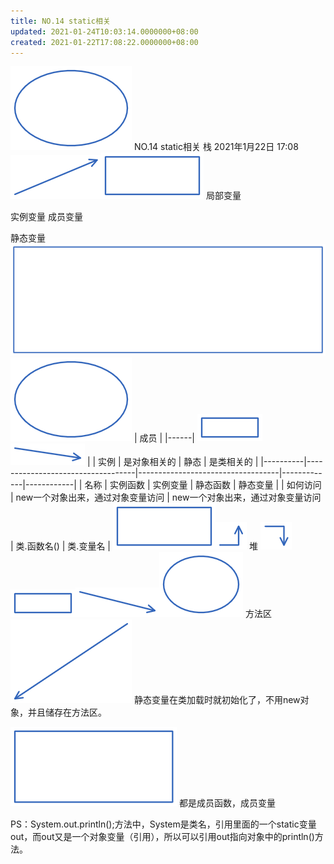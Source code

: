```yaml
---
title: NO.14 static相关
updated: 2021-01-24T10:03:14.0000000+08:00
created: 2021-01-22T17:08:22.0000000+08:00
---
```


![image1](resources/image1-8.png)
NO.14 static相关
栈
2021年1月22日
17:08
![image2](resources/image2-2.png)![image3](resources/image3-1.png)
局部变量

实例变量
成员变量

静态变量
![image4](resources/image4.png)![image1](resources/image1-8.png)
| 成员 |
|------|
![image5](resources/image5.png)![image6](resources/image6.png)
|         | 实例                              | 是对象相关的                      | 静态        | 是类相关的 |
|----------|-----------------------------------|-----------------------------------|-------------|------------|
| 名称     | 实例函数                          | 实例变量                          | 静态函数    | 静态变量   |
| 如何访问 | new一个对象出来，通过对象变量访问 | new一个对象出来，通过对象变量访问 | 类.函数名() | 类.变量名  |
![image7](resources/image7.png)![image8](resources/image8.png)
堆
![image9](resources/image9.png)![image5](resources/image5.png)![image10](resources/image10.png)![image11](resources/image11.png)
方法区
![image12](resources/image12.png)
静态变量在类加载时就初始化了，不用new对象，并且储存在方法区。

![image13](resources/image13.png)
都是成员函数，成员变量

PS：System.out.println();方法中，System是类名，引用里面的一个static变量out，而out又是一个对象变量（引用），所以可以引用out指向对象中的println()方法。
